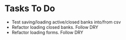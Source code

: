 # Tasks To Do

* Test saving/loading active/closed banks into/from csv
* Refactor loading closed banks. Follow DRY
* Refactor loading forms. Follow DRY
